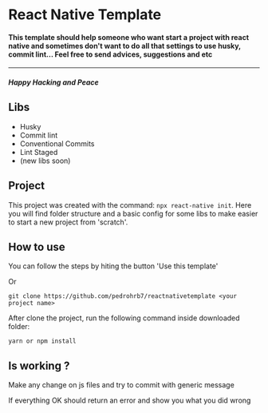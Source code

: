 # React Native Template


#### This template should help someone who want start a project with react native and sometimes don't want to do all that settings to use husky, commit lint... Feel free to send advices, suggestions and etc
---------------------------------------------------------------

##### Happy Hacking and Peace


## Libs
  - Husky
  - Commit lint
  - Conventional Commits
  - Lint Staged
  - (new libs soon)

## Project
This project was created with the command:
  ```npx react-native init```. Here you will find folder structure and a basic config for some libs to make easier to start a new project from 'scratch'.

## How to use

You can follow the steps by hiting the button 'Use this template'

Or

`git clone https://github.com/pedrohrb7/reactnativetemplate <your project name>`

After clone the project, run the following command inside downloaded folder:

`yarn or npm install`

## Is working ?

Make any change on js files and try to commit with generic message

If everything OK should return an error and show you what you did wrong
